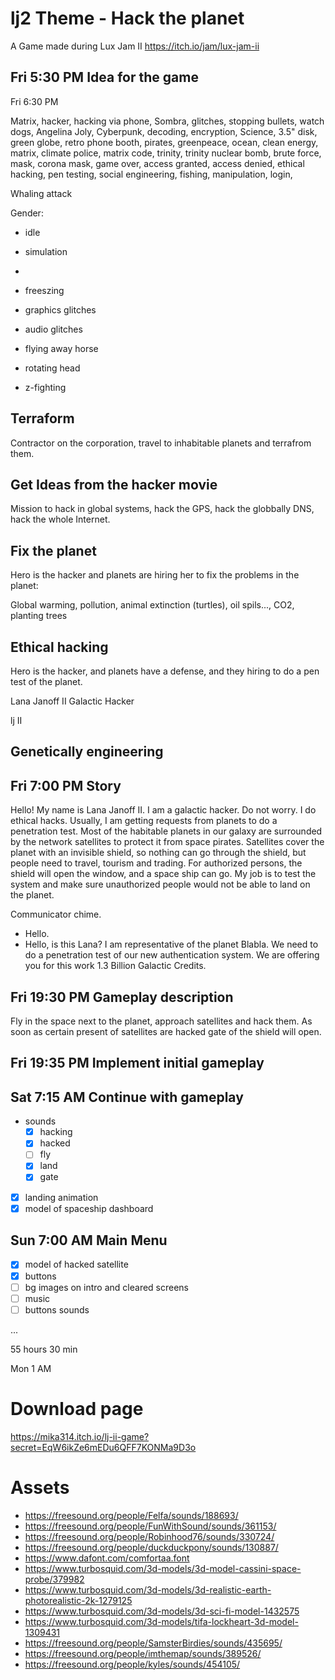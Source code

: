 # lj2 Theme - Hack the planet
A Game made during Lux Jam II https://itch.io/jam/lux-jam-ii

## Fri 5:30 PM Idea for the game
Fri 6:30 PM

Matrix, hacker, hacking via phone, Sombra, glitches, stopping bullets,
watch dogs, Angelina Joly, Cyberpunk, decoding, encryption, Science,
3.5" disk, green globe, retro phone booth, pirates, greenpeace, ocean,
clean energy, matrix, climate police, matrix code,
trinity, trinity nuclear bomb, brute force, mask, corona mask, game
over, access granted, access denied, ethical hacking, pen testing,
social engineering, fishing, manipulation, login,

Whaling attack

Gender:

- idle
- simulation
-

- freeszing
- graphics glitches
- audio glitches
- flying away horse
- rotating head
- z-fighting



## Terraform

Contractor on the corporation, travel to inhabitable planets and
terrafrom them.

## Get Ideas from the hacker movie

Mission to hack in global systems, hack the GPS, hack the globbally
DNS, hack the whole Internet.


## Fix the planet

Hero is the hacker and planets are hiring her to fix the problems in the planet:

Global warming, pollution, animal extinction (turtles), oil spils...,
CO2, planting trees


## Ethical hacking

Hero is the hacker, and planets have a defense, and they hiring to do
a pen test of the planet.

Lana Janoff II
Galactic Hacker

lj II

## Genetically engineering


## Fri 7:00 PM Story

Hello! My name is Lana Janoff II. I am a galactic hacker. Do not
worry. I do ethical hacks. Usually, I am getting requests from planets
to do a penetration test. Most of the habitable planets in our galaxy
are surrounded by the network satellites to protect it from space
pirates. Satellites cover the planet with an invisible shield, so
nothing can go through the shield, but people need to travel, tourism
and trading. For authorized persons, the shield will open the window,
and a space ship can go. My job is to test the system and make sure
unauthorized people would not be able to land on the planet.

Communicator chime.

- Hello.
- Hello, is this Lana? I am representative of the planet Blabla. We
  need to do a penetration test of our new authentication system. We
  are offering you for this work 1.3 Billion Galactic Credits.

## Fri 19:30 PM Gameplay description

Fly in the space next to the planet, approach satellites and hack
them. As soon as certain present of satellites are hacked gate of the
shield will open.

## Fri 19:35 PM Implement initial gameplay

## Sat 7:15 AM Continue with gameplay

- sounds
  - [x] hacking
  - [x] hacked
  - [ ] fly
  - [x] land
  - [x] gate

- [x] landing animation
- [x] model of spaceship dashboard

## Sun 7:00 AM Main Menu

- [x] model of hacked satellite
- [x] buttons
- [ ] bg images on intro and cleared screens
- [ ] music
- [ ] buttons sounds

...

55 hours 30 min

Mon 1 AM


# Download page
https://mika314.itch.io/lj-ii-game?secret=EqW6ikZe6mEDu6QFF7KONMa9D3o



# Assets

- https://freesound.org/people/Felfa/sounds/188693/
- https://freesound.org/people/FunWithSound/sounds/361153/
- https://freesound.org/people/Robinhood76/sounds/330724/
- https://freesound.org/people/duckduckpony/sounds/130887/
- https://www.dafont.com/comfortaa.font
- https://www.turbosquid.com/3d-models/3d-model-cassini-space-probe/379982
- https://www.turbosquid.com/3d-models/3d-realistic-earth-photorealistic-2k-1279125
- https://www.turbosquid.com/3d-models/3d-sci-fi-model-1432575
- https://www.turbosquid.com/3d-models/tifa-lockheart-3d-model-1309431
- https://freesound.org/people/SamsterBirdies/sounds/435695/
- https://freesound.org/people/imthemap/sounds/389526/
- https://freesound.org/people/kyles/sounds/454105/


